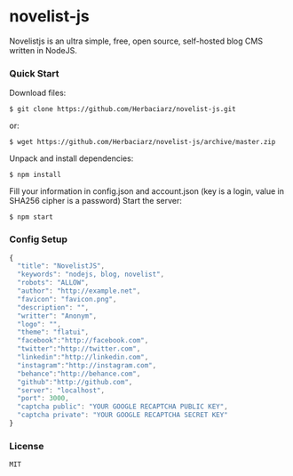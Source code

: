 # novelist-js
Novelistjs is an ultra simple, free, open source, self-hosted blog CMS written in NodeJS.

### Quick Start
Download files:
```
$ git clone https://github.com/Herbaciarz/novelist-js.git
```
or:
```
$ wget https://github.com/Herbaciarz/novelist-js/archive/master.zip
```
Unpack and install dependencies:
```
$ npm install
```
Fill your information in config.json and account.json (key is a login, value in SHA256 cipher is a password)
Start the server:
```
$ npm start
```

### Config Setup
```javascript
{
  "title": "NovelistJS",
  "keywords": "nodejs, blog, novelist",
  "robots": "ALLOW",
  "author": "http://example.net",
  "favicon": "favicon.png",
  "description": "",
  "writter": "Anonym",
  "logo": "",
  "theme": "flatui",
  "facebook":"http://facebook.com",
  "twitter":"http://twitter.com",
  "linkedin":"http://linkedin.com",
  "instagram":"http://instagram.com",
  "behance":"http://behance.com",
  "github":"http://github.com",
  "server": "localhost",
  "port": 3000,
  "captcha public": "YOUR GOOGLE RECAPTCHA PUBLIC KEY",
  "captcha private": "YOUR GOOGLE RECAPTCHA SECRET KEY"
}
```

### License
```
MIT
```
